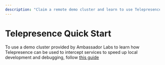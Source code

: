 ```yaml
---
description: "Claim a remote demo cluster and learn to use Telepresence to intercept services running in a Kubernetes Cluster, speeding up local development and debugging."
---
```


# Telepresence Quick Start

To use a demo cluster provided by Ambassador Labs to learn how Telepresence can be used to intercept services to speed up local development and debugging, follow [this guide](https://www.getambassador.io/docs/telepresence/pre-release/quick-start/demo-node/)
